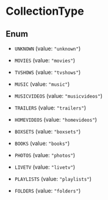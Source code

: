 

# CollectionType

## Enum


* `UNKNOWN` (value: `"unknown"`)

* `MOVIES` (value: `"movies"`)

* `TVSHOWS` (value: `"tvshows"`)

* `MUSIC` (value: `"music"`)

* `MUSICVIDEOS` (value: `"musicvideos"`)

* `TRAILERS` (value: `"trailers"`)

* `HOMEVIDEOS` (value: `"homevideos"`)

* `BOXSETS` (value: `"boxsets"`)

* `BOOKS` (value: `"books"`)

* `PHOTOS` (value: `"photos"`)

* `LIVETV` (value: `"livetv"`)

* `PLAYLISTS` (value: `"playlists"`)

* `FOLDERS` (value: `"folders"`)



